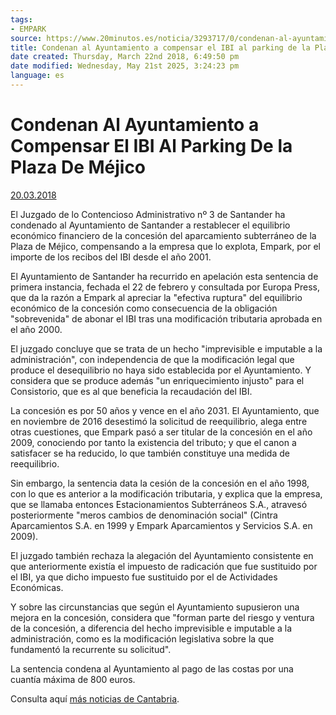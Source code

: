```yaml
---
tags:
- EMPARK
source: https://www.20minutos.es/noticia/3293717/0/condenan-al-ayuntamiento-compensar-ibi-al-parking-plaza-mejico/
title: Condenan al Ayuntamiento a compensar el IBI al parking de la Plaza de Méjico
date created: Thursday, March 22nd 2018, 6:49:50 pm
date modified: Wednesday, May 21st 2025, 3:24:23 pm
language: es
---
```


# Condenan Al Ayuntamiento a Compensar El IBI Al Parking De la Plaza De Méjico

[20.03.2018](https://www.20minutos.es/archivo/2018/03/20/)

El Juzgado de lo Contencioso Administrativo nº 3 de Santander ha condenado al Ayuntamiento de Santander a restablecer el equilibrio económico financiero de la concesión del aparcamiento subterráneo de la Plaza de Méjico, compensando a la empresa que lo explota, Empark, por el importe de los recibos del IBI desde el año 2001.

El Ayuntamiento de Santander ha recurrido en apelación esta sentencia de primera instancia, fechada el 22 de febrero y consultada por Europa Press, que da la razón a Empark al apreciar la "efectiva ruptura" del equilibrio económico de la concesión como consecuencia de la obligación "sobrevenida" de abonar el IBI tras una modificación tributaria aprobada en el año 2000.

El juzgado concluye que se trata de un hecho "imprevisible e imputable a la administración", con independencia de que la modificación legal que produce el desequilibrio no haya sido establecida por el Ayuntamiento. Y considera que se produce además "un enriquecimiento injusto" para el Consistorio, que es al que beneficia la recaudación del IBI.

La concesión es por 50 años y vence en el año 2031. El Ayuntamiento, que en noviembre de 2016 desestimó la solicitud de reequilibrio, alega entre otras cuestiones, que Empark pasó a ser titular de la concesión en el año 2009, conociendo por tanto la existencia del tributo; y que el canon a satisfacer se ha reducido, lo que también constituye una medida de reequilibrio.

Sin embargo, la sentencia data la cesión de la concesión en el año 1998, con lo que es anterior a la modificación tributaria, y explica que la empresa, que se llamaba entonces Estacionamientos Subterráneos S.A., atravesó posteriormente "meros cambios de denominación social" (Cintra Aparcamientos S.A. en 1999 y Empark Aparcamientos y Servicios S.A. en 2009).

El juzgado también rechaza la alegación del Ayuntamiento consistente en que anteriormente existía el impuesto de radicación que fue sustituido por el IBI, ya que dicho impuesto fue sustituido por el de Actividades Económicas.

Y sobre las circunstancias que según el Ayuntamiento supusieron una mejora en la concesión, considera que "forman parte del riesgo y ventura de la concesión, a diferencia del hecho imprevisible e imputable a la administración, como es la modificación legislativa sobre la que fundamentó la recurrente su solicitud".

La sentencia condena al Ayuntamiento al pago de las costas por una cuantía máxima de 800 euros.

Consulta aquí [más noticias de Cantabria](https://www.20minutos.es/cantabria/).

